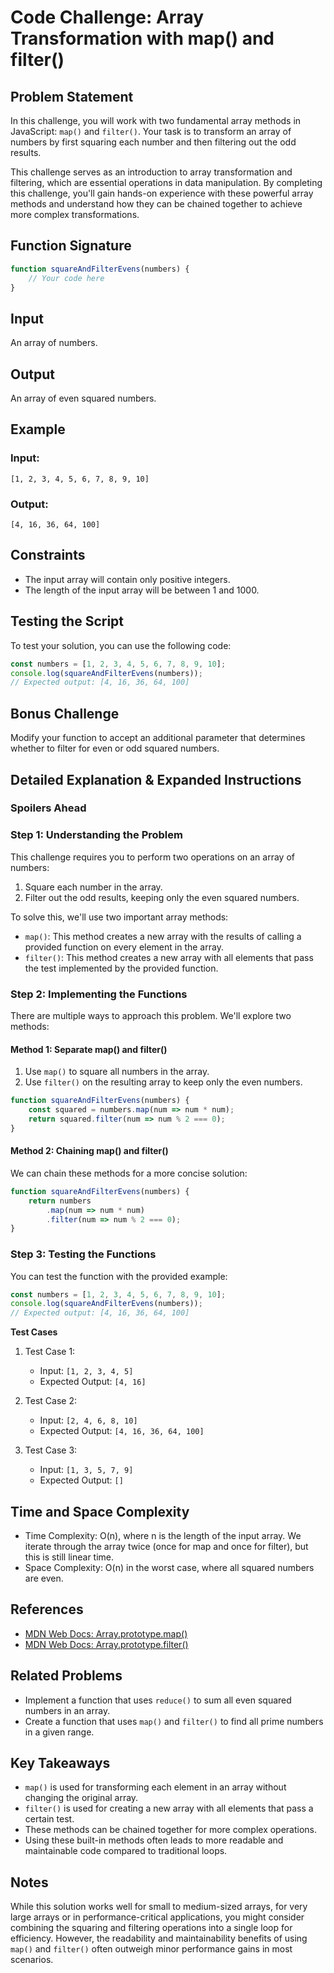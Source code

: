 # Code Challenge: Array Transformation with map() and filter()

## Problem Statement

In this challenge, you will work with two fundamental array methods in JavaScript: `map()` and `filter()`. Your task is to transform an array of numbers by first squaring each number and then filtering out the odd results.

This challenge serves as an introduction to array transformation and filtering, which are essential operations in data manipulation. By completing this challenge, you'll gain hands-on experience with these powerful array methods and understand how they can be chained together to achieve more complex transformations.

## Function Signature

```javascript
function squareAndFilterEvens(numbers) {
    // Your code here
}
```

## Input

An array of numbers.

## Output

An array of even squared numbers.

## Example

### Input:

`[1, 2, 3, 4, 5, 6, 7, 8, 9, 10]`

### Output:

`[4, 16, 36, 64, 100]`

## Constraints

- The input array will contain only positive integers.
- The length of the input array will be between 1 and 1000.

## Testing the Script

To test your solution, you can use the following code:

```javascript
const numbers = [1, 2, 3, 4, 5, 6, 7, 8, 9, 10];
console.log(squareAndFilterEvens(numbers));
// Expected output: [4, 16, 36, 64, 100]
```

## Bonus Challenge

Modify your function to accept an additional parameter that determines whether to filter for even or odd squared numbers.

## Detailed Explanation & Expanded Instructions

### **Spoilers Ahead**

### Step 1: Understanding the Problem

This challenge requires you to perform two operations on an array of numbers:

1. Square each number in the array.
2. Filter out the odd results, keeping only the even squared numbers.

To solve this, we'll use two important array methods:

- `map()`: This method creates a new array with the results of calling a provided function on every element in the array.
- `filter()`: This method creates a new array with all elements that pass the test implemented by the provided function.

### Step 2: Implementing the Functions

There are multiple ways to approach this problem. We'll explore two methods:

#### Method 1: Separate map() and filter()

1. Use `map()` to square all numbers in the array.
2. Use `filter()` on the resulting array to keep only the even numbers.

```javascript
function squareAndFilterEvens(numbers) {
    const squared = numbers.map(num => num * num);
    return squared.filter(num => num % 2 === 0);
}
```

#### Method 2: Chaining map() and filter()

We can chain these methods for a more concise solution:

```javascript
function squareAndFilterEvens(numbers) {
    return numbers
        .map(num => num * num)
        .filter(num => num % 2 === 0);
}
```

### Step 3: Testing the Functions

You can test the function with the provided example:

```javascript
const numbers = [1, 2, 3, 4, 5, 6, 7, 8, 9, 10];
console.log(squareAndFilterEvens(numbers));
// Expected output: [4, 16, 36, 64, 100]
```

**Test Cases**

1. Test Case 1:
   - Input: `[1, 2, 3, 4, 5]`
   - Expected Output: `[4, 16]`

2. Test Case 2:
   - Input: `[2, 4, 6, 8, 10]`
   - Expected Output: `[4, 16, 36, 64, 100]`

3. Test Case 3:
   - Input: `[1, 3, 5, 7, 9]`
   - Expected Output: `[]`

## Time and Space Complexity

- Time Complexity: O(n), where n is the length of the input array. We iterate through the array twice (once for map and once for filter), but this is still linear time.
- Space Complexity: O(n) in the worst case, where all squared numbers are even.

## References

- [MDN Web Docs: Array.prototype.map()](https://developer.mozilla.org/en-US/docs/Web/JavaScript/Reference/Global_Objects/Array/map)
- [MDN Web Docs: Array.prototype.filter()](https://developer.mozilla.org/en-US/docs/Web/JavaScript/Reference/Global_Objects/Array/filter)

## Related Problems

- Implement a function that uses `reduce()` to sum all even squared numbers in an array.
- Create a function that uses `map()` and `filter()` to find all prime numbers in a given range.

## Key Takeaways

- `map()` is used for transforming each element in an array without changing the original array.
- `filter()` is used for creating a new array with all elements that pass a certain test.
- These methods can be chained together for more complex operations.
- Using these built-in methods often leads to more readable and maintainable code compared to traditional loops.

## Notes

While this solution works well for small to medium-sized arrays, for very large arrays or in performance-critical applications, you might consider combining the squaring and filtering operations into a single loop for efficiency. However, the readability and maintainability benefits of using `map()` and `filter()` often outweigh minor performance gains in most scenarios.

